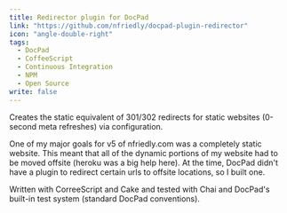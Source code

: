```yaml
---
title: Redirector plugin for DocPad
link: "https://github.com/nfriedly/docpad-plugin-redirector"
icon: "angle-double-right"
tags: 
  - DocPad
  - CoffeeScript
  - Continuous Integration
  - NPM
  - Open Source
write: false
---
```


Creates the static equivalent of 301/302 redirects for static websites (0-second meta refreshes) via configuration.

One of my major goals for v5 of nfriedly.com was a completely static website. This meant that all of the dynamic portions of my website had to be moved offsite (heroku was a big help here). At the time, DocPad didn't have a plugin to redirect certain urls to offsite locations, so I built one.

Written with CorreeScript and Cake and tested with Chai and DocPad's built-in test system (standard DocPad conventions).
